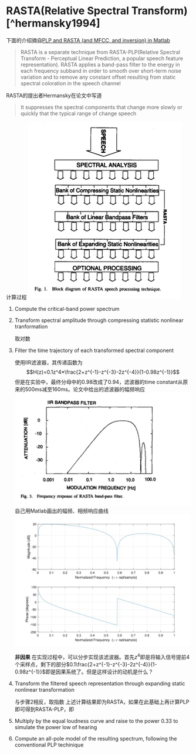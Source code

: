 # RASTA(Relative Spectral Transform)[^hermansky1994]
下面的介绍摘自[PLP and RASTA (and MFCC, and inversion) in Matlab](https://labrosa.ee.columbia.edu/matlab/rastamat/)

> RASTA is a separate technique from RASTA-PLP(Relative Spectral Transform - Perceptual Linear Prediction, a popular speech feature representation). RASTA applies a band-pass filter to the energy in each frequency subband in order to smooth over short-term noise variation and to remove any constant offset resulting from static spectral coloration in the speech channel

RASTA的提出者Hermansky在论文中写道
> It suppresses the spectral components that change more slowly or quickly that the typical range of change speech

计算过程
![](media/15305298455798/15308643338626.jpg)

1. Compute the critical-band power spectrum
2. Transform spectral amplitude through compressing statistic nonlinear tranformation

    取对数
3. Filter the time trajectory of each transformed spectral component

    使用IIR滤波器，其传递函数为
    $$H(z)=0.1z^4*\frac{2+z^{-1}-z^{-3}-2z^{-4}}{1-0.98z^{-1}}$$
    但是在实验中，最终分母中的0.98改成了0.94，滤波器的time constant从原来的500ms减至160ms。论文中给出的滤波器的幅频响应
    ![](media/15305298455798/15308652777543.jpg)
自己用Matlab画出的幅频、相频响应曲线
![](media/15305298455798/15308669147725.jpg)

    **非因果**
    在实现过程中，可以分步实现该滤波器。首先$z^{4}$即是将输入信号提前4个采样点，剩下的部分$0.1\frac{2+z^{-1}-z^{-3}-2z^{-4}}{1-0.98z^{-1}}$即是因果系统了。但是这样设计的动机是什么？
4. Transform the filtered speech representation through expanding static nonlinear transformation

    与步骤2相反，取指数
上述计算结果即为RASTA，如果在此基础上再计算PLP即可得到RASTA-PLP，即
5. Multiply by the equal loudness curve and raise to the power 0.33 to simulate the power low of hearing
6. Compute an all-pole model of the resulting spectrum, following the conventional PLP techinique

[^hermansky]: Hermansky H, Morgan N. RASTA processing of speech[J]. IEEE transactions on speech and audio processing, 1994, 2(4): 578-589.